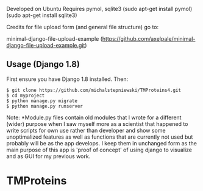 Developed on Ubuntu
Requires pymol, sqlite3
(sudo apt-get install pymol)
(sudo apt-get install sqlite3)

Credits for file upload form (and general file structure) go to:

minimal-django-file-upload-example (https://github.com/axelpale/minimal-django-file-upload-example.git)

Usage (Django 1.8)
------------------
First ensure you have Django 1.8 installed. Then:

    $ git clone https://github.com/michalstepniewski/TMProteins4.git
	$ cd myproject
	$ python manage.py migrate
	$ python manage.py runserver


Note: *Module.py files contain old modules that I wrote for a different (wider) purpose when I saw myself more as a scientist that happened to write scripts for own use rather than developer and show some unoptimalized features as well as functions that are currently not used but probably will be as the app develops. I keep them in unchanged form as the main purpose of this app is 'proof of concept' of using django to visualize and as GUI for my previous work.

# TMProteins
